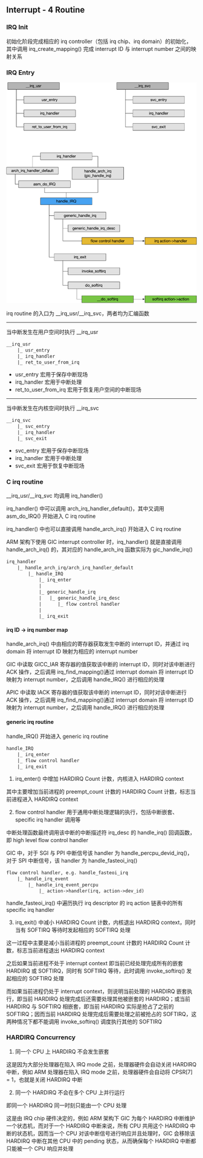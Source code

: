 ## Interrupt - 4 Routine


### IRQ Init

初始化阶段完成相应的 irq controller（包括 irq chip、irq domain）的初始化，其中调用 irq_create_mapping() 完成 interrupt ID 与 interrupt number 之间的映射关系


### IRQ Entry

![irq_routine-c600](media/16077400292800/irq_routine.jpg)

irq routine 的入口为 \_\_irq_usr/__irq_svc，两者均为汇编函数

---

当中断发生在用户空间时执行 __irq_usr

```
__irq_usr
    |_ usr_entry
    |_ irq_handler
    |_ ret_to_user_from_irq
```

- usr_entry 宏用于保存中断现场
- irq_handler 宏用于中断处理
- ret_to_user_from_irq 宏用于恢复用户空间的中断现场

---

当中断发生在内核空间时执行 __irq_svc

```
__irq_svc
    |_ svc_entry
    |_ irq_handler
    |_ svc_exit
```

- svc_entry 宏用于保存中断现场
- irq_handler 宏用于中断处理
- svc_exit 宏用于恢复中断现场


### C irq routine

__irq_usr/__irq_svc 均调用 irq_handler()

irq_handler() 中可以调用 arch_irq_handler_default()，其中又调用 asm_do_IRQ() 开始进入 C irq routine

irq_handler() 中也可以直接调用 handle_arch_irq() 开始进入 C irq routine

ARM 架构下使用 GIC interrupt controller 时，irq_handler() 就是直接调用 handle_arch_irq() 的，其对应的 handle_arch_irq 函数实际为 gic_handle_irq()

```
irq_handler
    |_ handle_arch_irq/arch_irq_handler_default
        |_ handle_IRQ
            |_ irq_enter
            |
            |_ generic_handle_irq
            |   |_ generic_handle_irq_desc
            |      |_ flow control handler
            |
            |_ irq_exit
```


#### irq ID -> irq number map

handle_arch_irq() 中由相应的寄存器获取发生中断的 interrupt ID，并通过 irq domain 将 interrupt ID 映射为相应的 interrupt number

GIC 中读取 GICC_IAR 寄存器的值获取该中断的 interrupt ID，同时对该中断进行 ACK 操作，之后调用 irq_find_mapping()通过 interrupt domain 将 interrupt ID 映射为 interrupt number，之后调用 handle_IRQ() 进行相应的处理

APIC 中读取 IACK 寄存器的值获取该中断的 interrupt ID，同时对该中断进行 ACK 操作，之后调用 irq_find_mapping()通过 interrupt domain 将 interrupt ID 映射为 interrupt number，之后调用 handle_IRQ() 进行相应的处理


#### generic irq routine

handle_IRQ() 开始进入 generic irq routine

```
handle_IRQ
    |_ irq_enter
    |_ flow control handler
    |_ irq_exit
```

1. irq_enter() 中增加 HARDIRQ Count 计数，内核进入 HARDIRQ context

其中主要增加当前进程的 preempt_count 计数的 HARDIRQ Count 计数，标志当前进程进入 HARDIRQ context


2. flow control handler 用于通用中断处理逻辑的执行，包括中断嵌套、specific irq handler 调用等

中断处理函数最终调用该中断的中断描述符 irq_desc 的 handle_irq() 回调函数，即 high level flow control handler

GIC 中，对于 SGI 与 PPI 中断信号该 handler 为 handle_percpu_devid_irq()，对于 SPI 中断信号，该 handler 为 handle_fasteoi_irq()


```
flow control handler, e.g. handle_fasteoi_irq
    |_ handle_irq_event
        |_ handle_irq_event_percpu
            |_ action->handler(irq, action->dev_id)
```

handle_fasteoi_irq() 中遍历执行 irq descriptor 的 irq action 链表中的所有 specific irq handler


3. irq_exit() 中减小 HARDIRQ Count 计数，内核退出 HARDIRQ context，同时当有 SOFTIRQ 等待时发起相应的 SOFTIRQ 处理

这一过程中主要是减小当前进程的 preempt_count 计数的 HARDIRQ Count 计数，标志当前进程退出 HARDIRQ context

之后如果当前进程不处于 interrupt context 即当前已经处理完成所有的嵌套 HARDIRQ 或 SOFTIRQ，同时有 SOFTIRQ 等待，此时调用 invoke_softirq() 发起相应的 SOFTIRQ 处理

而如果当前进程仍处于 interrupt context，则说明当前处理的 HARDIRQ 嵌套执行，即当前 HARDIRQ 处理完成后还需要处理其他被嵌套的 HARDIRQ；或当前 HARDIRQ 与 SOFTIRQ 相嵌套，即当前 HARDIRQ 实际是抢占了之前的 SOFTIRQ；因而当前 HARDIRQ 处理完成后需要处理之前被抢占的 SOFTIRQ，这两种情况下都不能调用 invoke_softirq() 调度执行其他的 SOFTIRQ


### HARDIRQ Concurrency

1. 同一个 CPU 上 HARDIRQ 不会发生嵌套

这是因为大部分处理器在陷入 IRQ mode 之前，处理器硬件会自动关闭 HARDIRQ 中断，例如 ARM 处理器在陷入 IRQ mode 之前，处理器硬件会自动将 CPSR[7] = 1，也就是关闭 HARDIRQ 中断

2. 同一个 HARDIRQ 不会在多个 CPU 上并行运行

即同一个 HARDIRQ 同一时刻只能由一个 CPU 处理

这是由 IRQ chip 硬件决定的，例如 ARM 架构下 GIC 为每个 HARDIRQ 中断维护一个状态机，而对于一个 HARDIRQ 中断来说，所有 CPU 共用这个 HARDIRQ 中断的状态机，因而当一个 CPU 对该中断信号进行响应并且处理时，GIC 会移除该 HARDIRQ 中断在其他 CPU 中的 pending 状态，从而确保每个 HARDIRQ 中断都只能被一个 CPU 响应并处理
